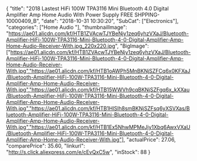 {
	"title": "2018 Lastest HiFi 100W TPA3116 Mini Bluetooth 4.0 Digital Amplifier Amp Home Audio With Power Supply FREE SHPPING-10000409_B",
	"date": "2018-10-31 10:30:20",
	"SubCat": ["Electronics"],
	"categories": ["Home Audio "],
	"thumbnailImage": "https://ae01.alicdn.com/kf/HTB1ZVAcwTJYBeNjy1zeq6yhzVXaJ/Bluetooth-Amplifier-HiFi-100W-TPA3116-Mini-Bluetooth-4-0-Digital-Amplifier-Amp-Home-Audio-Receiver-With.jpg_220x220.jpg",
	"BigImage": ["https://ae01.alicdn.com/kf/HTB1ZVAcwTJYBeNjy1zeq6yhzVXaJ/Bluetooth-Amplifier-HiFi-100W-TPA3116-Mini-Bluetooth-4-0-Digital-Amplifier-Amp-Home-Audio-Receiver-With.jpg","https://ae01.alicdn.com/kf/HTB1oAWPh5MnBKNjSZFCq6x0KFXaJ/Bluetooth-Amplifier-HiFi-100W-TPA3116-Mini-Bluetooth-4-0-Digital-Amplifier-Amp-Home-Audio-Receiver-With.jpg","https://ae01.alicdn.com/kf/HTB15WWVh9cqBKNjSZFgq6x_kXXau/Bluetooth-Amplifier-HiFi-100W-TPA3116-Mini-Bluetooth-4-0-Digital-Amplifier-Amp-Home-Audio-Receiver-With.jpg","https://ae01.alicdn.com/kf/HTB1HlSIh8smBKNjSZFsq6yXSVXas/Bluetooth-Amplifier-HiFi-100W-TPA3116-Mini-Bluetooth-4-0-Digital-Amplifier-Amp-Home-Audio-Receiver-With.jpg","https://ae01.alicdn.com/kf/HTB1Ex5NhwMPMeJjy1Xbq6AwxVXaU/Bluetooth-Amplifier-HiFi-100W-TPA3116-Mini-Bluetooth-4-0-Digital-Amplifier-Amp-Home-Audio-Receiver-With.jpg"],
	"actualPrice": 27.06,
	"comparePrice": 35.60,
	"linkurl": "http://s.click.aliexpress.com/e/cEvQxC5w",
	"inStock": 88
}
